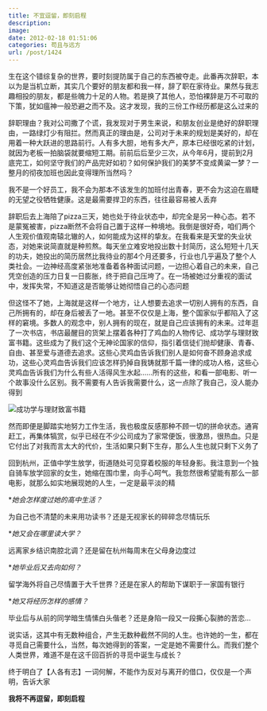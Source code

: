 ```yaml
---
title: 不宜逗留，即刻启程
description: 
image: 
date: 2012-02-18 01:51:06
categories: 苟且与远方
url: /post/1424
---
```


生在这个错综复杂的世界，要时刻提防属于自己的东西被夺走。此番再次辞职，本以为是当机立断，其实几个要好的朋友都和我一样，辞了职在家待业。果然与我志趣相投的朋友，都是些魄力十足的人物。若是换了其他人，恐怕裸辞是万不可取的下策，犹如瘟神一般恐避之而不及。这才发现，我的三份工作经历都是这么过来的

辞职理由？我对公司撒了个谎，我发现对于男生来说，和朋友创业是绝好的辞职理由，一路绿灯少有阻拦。然而真正的理由是，公司对于未来的规划是美好的，却在用着一种大跃进的思路前行。人有多大胆，地有多大产，原本已经很吃紧的计划，就因为老板一拍脑袋就要缩短工期。前前后后至少三次，从今年6月，提前到2月底完工，如何坚守我们的产品完好如初？如何保护我们的美梦不变成黄粱一梦？一整月的彻夜加班也因此变得理所当然吗？

我不是一个好员工，我不会为那本不该发生的加班付出青春，更不会为这迫在眉睫的无望之役牺牲健康。这是最需要捍卫的东西，往往最容易被人丢弃

辞职后去上海陪了pizza三天，她也处于待业状态中，却完全是另一种心态。若不是蒙冤被害，pizza断然不会将自己置于这样一种境地。我倒是很好奇，咱们两个人生观价值观南辕北辙的人，如何能成为这样的挚友。在我看来是天堂的失业状态，对她来说简直就是种煎熬。每天坐立难安地投出数十封简历，这么短短十几天的功夫，她投出的简历居然比我待业的那4个月还要多，行业也几乎遍及了整个人类社会。一边神经高度紧张地准备着各种面试问题，一边担心着自己的未来，自己凭空创造的压力日复一日膨胀，终于把自己压垮了。在一场被她过分重视的面试中，发挥失常，不知道这是否能够让她彻悟自己的心态问题

但这怪不了她，上海就是这样一个地方，让人想要去追求一切别人拥有的东西，自己所拥有的，却在身后被丢了一地。甚至不仅仅是上海，整个国家似乎都陷入了这样的窘境。多数人的观念中，别人拥有的现在，就是自己应该拥有的未来。过年逛了一次书店，书店最醒目的货架上摆着各种打了鸡血的人物传记、成功学与理财致富书籍。这些成为了我们这个无神论国家的信仰，指引着信徒们抛却健康、青春、自由、甚至爱与道德去追求。这些心灵鸡血告诉我们别人是如何奋不顾身追求成功，这些心灵鸡血告诉我们应该怎样扔掉自我铸就那千篇一律的成功人格，这些心灵鸡血告诉我们为什么有些人活得风生水起……所有的这些，和看一部电影、听一个故事没什么区别。我不需要有人告诉我需要什么，这一点除了我自己，没人能办得到

![](https://storageapi.fleek.co/0a3a8890-e65e-47ce-93d7-0442b9209d38-bucket/blog/posts/2012-02/02-18/1.jpg "成功学与理财致富书籍")

然而即便是脚踏实地努力工作生活，我也极度反感那种不顾一切的拼命状态。通宵赶工，再集体犒赏，似乎已经在不少公司成为了家常便饭，很激昂，很热血。只是它付出了对我而言太大的代价，生活如果只剩下生存，那么人生也就只剩下义务了

回到杭州，正值中学生放学，街道随处可见穿着校服的年轻身影。我注意到一个独自骑车放学回家的女生，她缩在围巾里，向手心呵气。我忽然很希望能有那么一部电影，就那么如实地展现她的人生，一定是最平淡的精

**她会怎样度过她的高中生活？*

为自己也不清楚的未来用功读书？还是无视家长的碎碎念尽情玩乐

**她又会在哪里读大学？*

远离家乡结识南腔北调？还是留在杭州每周末在父母身边度过

**她毕业后又去向如何？*

留学海外将自己尽情置于大千世界？还是在家人的帮助下谋职于一家国有银行

**她又将经历怎样的感情？*

毕业后与从前的同学暗生情愫白头偕老？还是身陷一段又一段撕心裂肺的苦恋…

说实话，这其中有无数种组合，产生无数种截然不同的人生。也许她的一生，都在寻觅自己需要什么，当然，每次她得到的答案，一定是她不需要什么。而我们整个人类世界，难道不是在这千回百折的寻觅中诞生与成长？

终于明白了【人各有志】一词何解，不能作为反对与离开的借口，仅仅是一个声明，告诉大家

**我将不再逗留，即刻启程**